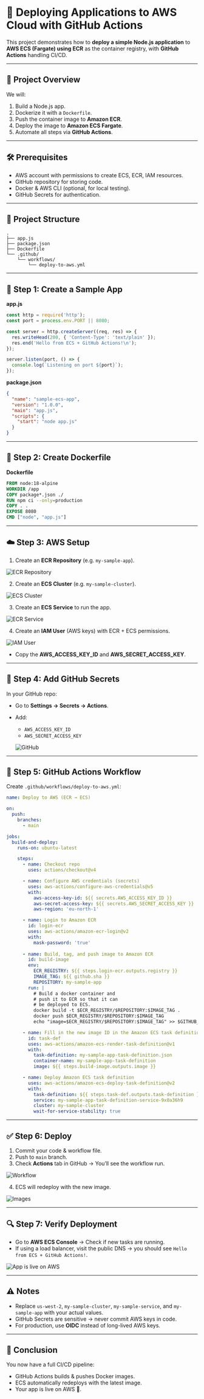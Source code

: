 
# 🚀 Deploying Applications to AWS Cloud with GitHub Actions

This project demonstrates how to **deploy a simple Node.js application** to **AWS ECS (Fargate) using ECR** as the container registry, with **GitHub Actions** handling CI/CD.

---

## 📌 Project Overview
We will:
1. Build a Node.js app.
2. Dockerize it with a `Dockerfile`.
3. Push the container image to **Amazon ECR**.
4. Deploy the image to **Amazon ECS Fargate**.
5. Automate all steps via **GitHub Actions**.

---

## 🛠️ Prerequisites
- AWS account with permissions to create ECS, ECR, IAM resources.
- GitHub repository for storing code.
- Docker & AWS CLI (optional, for local testing).
- GitHub Secrets for authentication.

---

## 📂 Project Structure
```
.
├── app.js
├── package.json
├── Dockerfile
└── .github/
    └── workflows/
        └── deploy-to-aws.yml
```

---

## 📜 Step 1: Create a Sample App

**app.js**
```js
const http = require('http');
const port = process.env.PORT || 8080;

const server = http.createServer((req, res) => {
  res.writeHead(200, { 'Content-Type': 'text/plain' });
  res.end('Hello from ECS + GitHub Actions!\n');
});

server.listen(port, () => {
  console.log(`Listening on port ${port}`);
});
```

**package.json**
```json
{
  "name": "sample-ecs-app",
  "version": "1.0.0",
  "main": "app.js",
  "scripts": {
    "start": "node app.js"
  }
}
```

---

## 📜 Step 2: Create Dockerfile

**Dockerfile**
```dockerfile
FROM node:18-alpine
WORKDIR /app
COPY package*.json ./
RUN npm ci --only=production
COPY . .
EXPOSE 8080
CMD ["node", "app.js"]
```

---

## ☁️ Step 3: AWS Setup
1. Create an **ECR Repository** (e.g. `my-sample-app`).  

![ECR Repository](./images/ECR.png)

2. Create an **ECS Cluster** (e.g. `my-sample-cluster`).  

![ECS Cluster](./images/ECS_cluster.png)

3. Create an **ECS Service** to run the app.  

![ECR Service](./images/ECS_service.png)

4. Create an **IAM User** (AWS keys) with ECR + ECS permissions.  

![IAM User](./images/IAM_user.png)

   - Copy the **AWS_ACCESS_KEY_ID** and **AWS_SECRET_ACCESS_KEY**.  



---

## 🔑 Step 4: Add GitHub Secrets
In your GitHub repo:
- Go to **Settings → Secrets → Actions**.
- Add:
  - `AWS_ACCESS_KEY_ID`
  - `AWS_SECRET_ACCESS_KEY`  

  ![GitHub](./images/github_secrets.png)

---

## 🤖 Step 5: GitHub Actions Workflow

Create `.github/workflows/deploy-to-aws.yml`:

```yaml
name: Deploy to AWS (ECR → ECS)

on:
  push:
    branches:
      - main

jobs:
  build-and-deploy:
    runs-on: ubuntu-latest

    steps:
      - name: Checkout repo
        uses: actions/checkout@v4

      - name: Configure AWS credentials (secrets)
        uses: aws-actions/configure-aws-credentials@v5
        with:
          aws-access-key-id: ${{ secrets.AWS_ACCESS_KEY_ID }}
          aws-secret-access-key: ${{ secrets.AWS_SECRET_ACCESS_KEY }}
          aws-region: 'eu-north-1'

      - name: Login to Amazon ECR
        id: login-ecr
        uses: aws-actions/amazon-ecr-login@v2
        with:
          mask-password: 'true'
          
      - name: Build, tag, and push image to Amazon ECR
        id: build-image
        env:
          ECR_REGISTRY: ${{ steps.login-ecr.outputs.registry }}
          IMAGE_TAG: ${{ github.sha }}
          REPOSITORY: my-sample-app
        run: |
          # Build a docker container and
          # push it to ECR so that it can
          # be deployed to ECS.
          docker build -t $ECR_REGISTRY/$REPOSITORY:$IMAGE_TAG .
          docker push $ECR_REGISTRY/$REPOSITORY:$IMAGE_TAG
          echo "image=$ECR_REGISTRY/$REPOSITORY:$IMAGE_TAG" >> $GITHUB_OUTPUT  

      - name: Fill in the new image ID in the Amazon ECS task definition
        id: task-def
        uses: aws-actions/amazon-ecs-render-task-definition@v1
        with:
          task-definition: my-sample-app-task-definition.json
          container-name: my-sample-app-task-definition
          image: ${{ steps.build-image.outputs.image }}   

      - name: Deploy Amazon ECS task definition
        uses: aws-actions/amazon-ecs-deploy-task-definition@v2
        with:
          task-definition: ${{ steps.task-def.outputs.task-definition }}
          service: my-sample-app-task-definition-service-9x0a36h9
          cluster: my-sample-cluster
          wait-for-service-stability: true    
```

---

## ✅ Step 6: Deploy
1. Commit your code & workflow file.
2. Push to `main` branch.
3. Check **Actions** tab in GitHub → You’ll see the workflow run.  

![Workflow](./images/cicd_workflow.png)

4. ECS will redeploy with the new image.  

![Images](./images/images.png)



---

## 🔍 Step 7: Verify Deployment
- Go to **AWS ECS Console** → Check if new tasks are running.
- If using a load balancer, visit the public DNS → you should see `Hello from ECS + GitHub Actions!`.  

![App is live on AWS](./images/App%20is%20live%20on%20AWS.png)

---

## ⚠️ Notes
- Replace `us-west-2`, `my-sample-cluster`, `my-sample-service`, and `my-sample-app` with your actual values.
- GitHub Secrets are sensitive → never commit AWS keys in code.
- For production, use **OIDC** instead of long-lived AWS keys.

---

## 🎯 Conclusion
You now have a full CI/CD pipeline:
- GitHub Actions builds & pushes Docker images.
- ECS automatically redeploys with the latest image.
- Your app is live on AWS 🚀.

